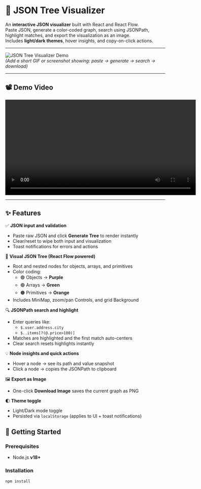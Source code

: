 # 🌳 JSON Tree Visualizer

An **interactive JSON visualizer** built with React and React Flow.  
Paste JSON, generate a color-coded graph, search using JSONPath, highlight matches, and export the visualization as an image.  
Includes **light/dark themes**, hover insights, and copy-on-click actions.

---

![JSON Tree Visualizer Demo](./demo.gif)  
_(Add a short GIF or screenshot showing: paste → generate → search → download)_

---

## 📽️ Demo Video

<video src="./recording.mov" controls width="600">
  Your browser does not support the video tag. [Download here](./recording.mov)
</video>

---

## ✨ Features

✅ **JSON input and validation**

- Paste raw JSON and click **Generate Tree** to render instantly
- Clear/reset to wipe both input and visualization
- Toast notifications for errors and actions

🌿 **Visual JSON Tree (React Flow powered)**

- Root and nested nodes for objects, arrays, and primitives
- Color coding:
  - 🟣 Objects → **Purple**
  - 🟢 Arrays → **Green**
  - 🟠 Primitives → **Orange**
- Includes MiniMap, zoom/pan Controls, and grid Background

🔍 **JSONPath search and highlight**

- Enter queries like:
  - `$.user.address.city`
  - `$..items[?(@.price>100)]`
- Matches are highlighted and the first match auto-centers
- Clear search resets highlights instantly

💡 **Node insights and quick actions**

- Hover a node → see its path and value snapshot
- Click a node → copies the JSONPath to clipboard

🖼️ **Export as Image**

- One-click **Download Image** saves the current graph as PNG

🌓 **Theme toggle**

- Light/Dark mode toggle
- Persisted via `localStorage` (applies to UI + toast notifications)


## 🚀 Getting Started

### Prerequisites

- Node.js **v18+**

### Installation

```bash
npm install

```
